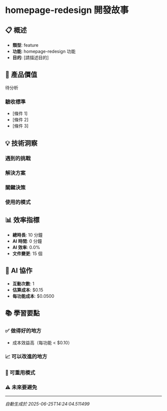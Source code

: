 # homepage-redesign 開發故事

## 📋 概述
- **類型**: feature
- **功能**: homepage-redesign 功能
- **目的**: [請描述目的]

## 🎯 產品價值
待分析

### 驗收標準
- [條件 1]
- [條件 2]
- [條件 3]

## 💡 技術洞察

### 遇到的挑戰


### 解決方案


### 關鍵決策


### 使用的模式


## 📊 效率指標
- **總時長**: 10 分鐘
- **AI 時間**: 0 分鐘
- **AI 效率**: 0.0%
- **文件變更**: 15 個

## 🤖 AI 協作
- **互動次數**: 1
- **估算成本**: $0.15
- **每功能成本**: $0.0500

## 📚 學習要點

### ✅ 做得好的地方
- 成本效益高（每功能 < $0.10）

### 📈 可以改進的地方


### 🔄 可重用模式


### ⚠️ 未來要避免


---
*自動生成於 2025-06-25T14:24:04.511499*
